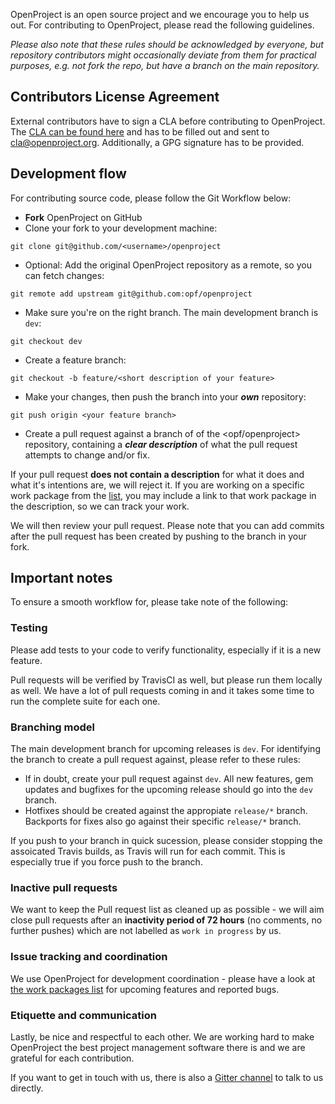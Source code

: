 OpenProject is an open source project and we encourage you to help us out. For contributing to OpenProject, please read the following guidelines. 

*Please also note that these rules should be acknowledged by everyone, but repository contributors might occasionally deviate from them for practical purposes, e.g. not fork the repo, but have a branch on the main repository.*

## Contributors License Agreement

External contributors have to sign a CLA before contributing to OpenProject.
The [CLA can be found here](https://www.openproject.org/wp-content/uploads/2014/09/OPF-Contributor-License-Agreement_v.2.pdf) and has to be filled out and sent to cla@openproject.org. Additionally, a GPG signature has to be provided.

## Development flow

For contributing source code, please follow the Git Workflow below:

- **Fork** OpenProject on GitHub
- Clone your fork to your development machine: 

```
git clone git@github.com/<username>/openproject
```

- Optional: Add the original OpenProject repository as a remote, so you can fetch changes: 

```
git remote add upstream git@github.com:opf/openproject
```

- Make sure you're on the right branch. The main development branch is `dev`: 

```
git checkout dev
```

- Create a feature branch: 

```
git checkout -b feature/<short description of your feature>
```

- Make your changes, then push the branch into your ***own*** repository:

```
git push origin <your feature branch>
```

- Create a pull request against a branch of of the <opf/openproject> repository, containing a ***clear description*** of what the pull request attempts to change and/or fix. 

If your pull request **does not contain a description** for what it does and what it's intentions are, we will reject it. If you are working on a specific work package from the [list](https://community.openproject.org/projects/openproject/work_packages?query_props=%7B%22c%22:%5B%22type%22,%22status%22,%22subject%22,%22assigned_to%22%5D,%22t%22:%22parent:desc%22,%22f%22:%5B%7B%22n%22:%22status_id%22,%22o%22:%22!%22,%22t%22:%22list_status%22,%22v%22:%5B%2217%22,%2223%22,%223%22,%2214%22,%226%22%5D%7D%5D,%22pa%22:1,%22pp%22:20%7D), you may include a link to that work package in the description, so we can track your work.

We will then review your pull request. Please note that you can add commits after the pull request has been created by pushing to the branch in your fork.

## Important notes

To ensure a smooth workflow for, please take note of the following:

### Testing

Please add tests to your code to verify functionality, especially if it is a new feature.

Pull requests will be verified by TravisCI as well, but please run them locally as well. We have a lot of pull requests coming in and it takes some time to run the complete suite for each one.

### Branching model

The main development branch for upcoming releases is `dev`. For identifying the branch to create a pull request against, please refer to these rules:

- If in doubt, create your pull request against `dev`. All new features, gem updates and bugfixes for the upcoming release should go into the `dev` branch.
- Hotfixes should be created against the appropiate `release/*` branch. Backports for fixes also go against their specific `release/*` branch.

If you push to your branch in quick sucession, please consider stopping the assoicated Travis builds, as Travis will run for each commit. This is especially true if you force push to the branch.

### Inactive pull requests

We want to keep the Pull request list as cleaned up as possible - we will aim close pull requests after an **inactivity period of 72 hours** (no comments, no further pushes) which are not labelled as `work in progress` by us.

### Issue tracking and coordination

We use OpenProject for development coordination - please have a look at [the work packages list](https://community.openproject.org/projects/openproject/work_packages?query_props=%7B%22c%22:%5B%22type%22,%22status%22,%22subject%22,%22assigned_to%22%5D,%22t%22:%22parent:desc%22,%22f%22:%5B%7B%22n%22:%22status_id%22,%22o%22:%22!%22,%22t%22:%22list_status%22,%22v%22:%5B%2217%22,%2223%22,%223%22,%2214%22,%226%22%5D%7D%5D,%22pa%22:1,%22pp%22:20%7D) for upcoming features and reported bugs.

### Etiquette and communication

Lastly, be nice and respectful to each other. We are working hard to make OpenProject the best project management software there is and we are grateful for each contribution. 

If you want to get in touch with us, there is also a [Gitter channel](https://gitter.im) to talk to us directly.
